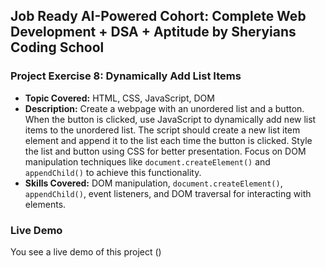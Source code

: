 ## Job Ready AI-Powered Cohort: Complete Web Development + DSA + Aptitude by Sheryians Coding School

### Project Exercise 8: Dynamically Add List Items

- **Topic Covered:** HTML, CSS, JavaScript, DOM
- **Description:** Create a webpage with an unordered list and a button. When the button is clicked, use JavaScript to dynamically add new list items to the unordered list. The script should create a new list item element and append it to the list each time the button is clicked. Style the list and button using CSS for better presentation. Focus on DOM manipulation techniques like `document.createElement()` and `appendChild()` to achieve this functionality.
- **Skills Covered:** DOM manipulation, `document.createElement()`, `appendChild()`, event listeners, and DOM traversal for interacting with elements.

### Live Demo

You see a live demo of this project ()
